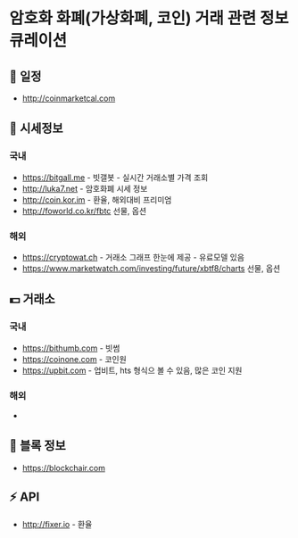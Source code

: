# 암호화 화폐(가상화폐, 코인) 거래 관련 정보 큐레이션

## :calendar: 일정

- <http://coinmarketcal.com>

## :eyes: 시세정보

### 국내

- <https://bitgall.me> - 빗갤봇 - 실시간 거래소별 가격 조회
- <http://luka7.net> - 암호화폐 시세 정보
- <http://coin.kor.im> - 환율, 해외대비 프리미엄
- <http://foworld.co.kr/fbtc> 선물, 옵션

### 해외

- <https://cryptowat.ch> - 거래소 그래프 한눈에 제공 - 유료모델 있음
- <https://www.marketwatch.com/investing/future/xbtf8/charts> 선물, 옵션

## :dollar: 거래소

### 국내

 - <https://bithumb.com> - 빗썸
 - <https://coinone.com> - 코인원
 - <https://upbit.com> - 업비트, hts 형식으 볼 수 있음, 많은 코인 지원
 
### 해외

 - 

## :open_file_folder: 블록 정보

 - https://blockchair.com

## :zap: API

- <http://fixer.io> - 환율
